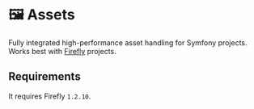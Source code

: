🖼️ Assets
=========

Fully integrated high-performance asset handling for Symfony projects. Works best with [Firefly] projects.


Requirements
------------

It requires Firefly `1.2.10`.


[Firefly]: https://github.com/21TORR/firefly

